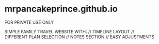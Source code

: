 # mrpancakeprince.github.io

FOR PRIVATE USE ONLY

SIMPLE FAMILY TRAVEL WEBSITE WITH:
// TIMELINE LAYOUT
// DIFFERENT PLAN SELECTION
// NOTES SECTION
// EASY ADJUSTMENTS
